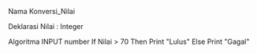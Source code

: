 Nama
Konversi_Nilai

Deklarasi
Nilai : Integer

Algoritma
INPUT number
If Nilai > 70 
  Then Print "Lulus"
Else
 Print "Gagal"